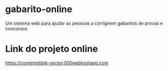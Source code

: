# gabarito-online
Um sistema web para ajudar as pessoas a corrigirem gabaritos de provas e concursos

# Link do projeto online
https://contemptible-sector.000webhostapp.com
